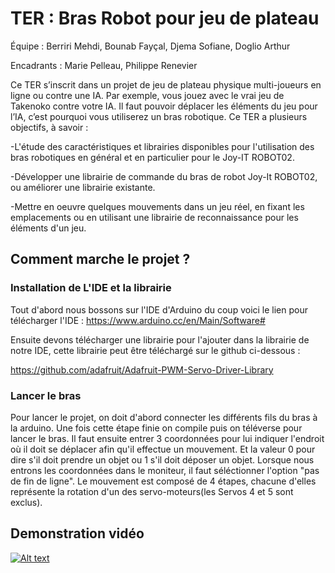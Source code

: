 # TER : Bras Robot pour jeu de plateau

Équipe : Berriri Mehdi, Bounab Fayçal, Djema Sofiane, Doglio Arthur

Encadrants : Marie Pelleau, Philippe Renevier

Ce TER s’inscrit dans un projet de jeu de plateau physique multi-joueurs en ligne ou contre une IA. Par exemple, vous jouez 
avec le vrai jeu de Takenoko contre votre IA. Il faut pouvoir déplacer les éléments du jeu pour l’IA, c’est pourquoi vous 
utiliserez un bras robotique. Ce TER a plusieurs objectifs, à savoir :

-L'étude des caractéristiques et librairies disponibles pour l'utilisation des bras robotiques en général et en particulier pour le Joy-IT ROBOT02.

-Développer une librairie de commande du bras de robot Joy-It ROBOT02, ou améliorer une librairie existante.

-Mettre en oeuvre quelques mouvements dans un jeu réel, en fixant les emplacements ou en utilisant une librairie de reconnaissance pour les éléments d'un jeu.


## Comment marche le projet ?

### Installation de L'IDE et la librairie

Tout d'abord nous bossons sur l'IDE d'Arduino du coup voici le lien pour télécharger l'IDE :
https://www.arduino.cc/en/Main/Software#

Ensuite devons télécharger une librairie pour l'ajouter dans la librairie de notre IDE,
cette librairie peut être téléchargé sur le github ci-dessous :

https://github.com/adafruit/Adafruit-PWM-Servo-Driver-Library



### Lancer le bras

Pour lancer le projet, on doit d'abord connecter les différents fils du bras à la arduino. 
Une fois cette étape finie on compile puis on téléverse pour lancer le bras. 
Il faut ensuite entrer 3 coordonnées pour lui indiquer l'endroit où il doit se déplacer afin qu'il effectue un mouvement.
Et la valeur 0 pour dire s'il doit prendre un objet ou 1 s'il doit déposer un objet.
Lorsque nous entrons les coordonnées dans le moniteur, il faut séléctionner l'option "pas de fin de ligne".
Le mouvement est composé de 4 étapes, 
chacune d'elles représente la rotation d'un des servo-moteurs(les Servos 4 et 5 sont exclus).

## Demonstration vidéo

[![Alt text](https://img.youtube.com/vi/mupZESk5ud0/0.jpg)](https://www.youtube.com/watch?v=mupZESk5ud0)




